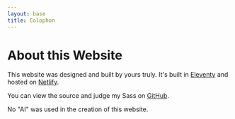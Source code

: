```yaml
---
layout: base
title: Colophon
---
```

<div class="grid-item-5">
  
  # About this Website
This website was designed and built by yours truly. It's built in <a href="https://www.11ty.dev/">Eleventy</a> and hosted on <a href="https://www.netlify.com/">Netlify</a>.

You can view the source and judge my Sass on <a href="https://github.com/mjchamplin/champlin-2024">GitHub</a>.

No "AI" was used in the creation of this website.
</div>
